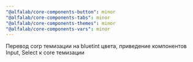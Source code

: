 ```yaml
---
"@alfalab/core-components-button": minor
"@alfalab/core-components-tabs": minor
"@alfalab/core-components-themes": minor
"@alfalab/core-components-vars": minor
---
```


Перевод corp темизации на bluetint цвета, приведение компонентов Input, Select к core темизации

